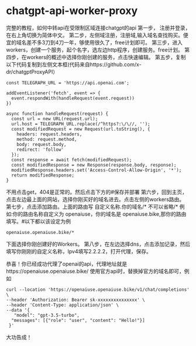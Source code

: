 # chatgpt-api-worker-proxy
完整的教程，如何中转api在受限制区域连接chatgpt的api
第一步， 注册并登录，在右上角切换为简体中文。
第二步，左侧域注册，注册域,输入域名查找购买。便宜的域名差不多3刀到4刀一年，够使用很久了，free计划即可。
第三步，进入workers，创建一个服务，起个名字，选左边http程序，创建服务。free计划。
第四步，在workers的概述中选择你刚创建的服务，点击快速编辑。
第五步，复制以下代码复制到左侧文本框(代码来自https://github.com/x-dr/chatgptProxyAPI）
```shell
const TELEGRAPH_URL = 'https://api.openai.com';

addEventListener('fetch', event => {
  event.respondWith(handleRequest(event.request))
})

async function handleRequest(request) {
  const url = new URL(request.url);
  url.host = TELEGRAPH_URL.replace(/^https?:\/\//, '');
  const modifiedRequest = new Request(url.toString(), {
    headers: request.headers,
    method: request.method,
    body: request.body,
    redirect: 'follow'
  });
  const response = await fetch(modifiedRequest);
  const modifiedResponse = new Response(response.body, response);
  modifiedResponse.headers.set('Access-Control-Allow-Origin', '*');
  return modifiedResponse;
}
```
不用点击get，404是正常的。然后点击下方的#保存并部署
第六步，回到主页，点击左边最上面的网站，选择你刚买好的域名进去。点击左侧的workers路由。
第七步，点击添加路由。上面的路由写 自定义名称.你的域名/*
不可以省略/*
例如:你的路由名称自定义为 openaiuse，你的域名是 openaiuse.bike,那你的路由填写。#以下都以该设定为例
```shell
openaiuse.openaiuse.bike/*
```
下面选择你刚创建好的Workers。
第八步，在左边选择dns，点击添加记录，然后填写你刚刚的自定义名称，Ipv4填写2.2.2.2，打开代理，保存。

恭喜！你已经成功代理了openai的api，代理地址就是https://openaiuse.openaiuse.bike/
使用官方api时，替换掉官方的域名即可，例如
```shell
curl --location 'https://openaiuse.openaiuse.bike/v1/chat/completions' \
--header 'Authorization: Bearer sk-xxxxxxxxxxxxxxx' \
--header 'Content-Type: application/json' \
--data '{
   "model": "gpt-3.5-turbo",
  "messages": [{"role": "user", "content": "Hello!"}]
 }'
 ```
 大功告成！
